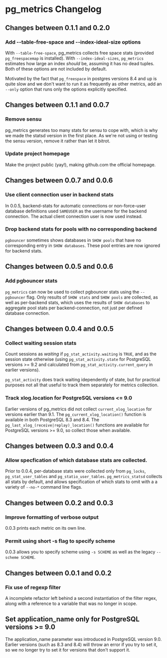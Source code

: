 # pg_metrics Changelog

## Changes between 0.1.1 and 0.2.0

### Add --table-free-space and --index-ideal-size options

With `--table-free-space`, pg_metrics collects free space stats
(provided `pg_freespacemap` is installed). With `--index-ideal-sizes`,
`pg_metrics` estimates how large an index *should* be, assuming it has
no dead tuples. Both of these options are not included by default.

Motivated by the fact that `pg_freespace` in postgres versions 8.4
and up is quite slow and we don't want to run it as frequently as
other metrics, add an `--only` option that runs only the options
explicitly specified.

## Changes between 0.1.1 and 0.0.7

### Remove sensu

pg_metrics generates too many stats for sensu to cope with, which
is why we made the statsd version in the first place. As we're not
using or testing the sensu version, remove it rather than let it bitrot.

### Update project homepage

Make the project public (yay!), making github.com the official homepage.

## Changes between 0.0.7 and 0.0.6

### Use client connection user in backend stats

In 0.0.5, backend-stats for automatic connections or non-force-user database
definitions used `SAMEUSER` as the username for the backend connection. The
actual client connection user is now used instead.

### Drop backend stats for pools with no corresponding backend

`pgbouncer` sometimes shows databases in `SHOW pools` that have no
corresponding entry in `SHOW databases`. These pool entries are
now ignored for backend stats.

## Changes between 0.0.5 and 0.0.6

### Add pgbouncer stats

`pg_metrics` can now be used to collect pgbouncer stats using the `--pgbouncer`
flag. Only results of `SHOW stats` and `SHOW pools` are collected, as well
as per-backend stats, which uses the results of `SHOW databases` to aggregate
pool stats per backend-connection, not just per defined database connection.

## Changes between 0.0.4 and 0.0.5

### Collect waiting session stats

Count sessions as *waiting* if `pg_stat_activity.waiting` is `TRUE`,
and as the session state otherwise (using `pg_stat_activity.state` for
PostgreSQL versions >= 9.2 and calculated from `pg_stat_activity.current_query`
in earlier versions).

`pg_stat_activity` does track waiting idependently of state, but for practical
purposes not all that useful to track them separately for metrics collection.

### Track xlog.location for PostgreSQL versions <= 9.0

Earlier versions of pg_metrics did not collect `current_xlog_location`
for versions earlier than 9.1. The `pg_current_xlog_location()` function
is available in both PostgreSQL 8.3 and 8.4. The `pg_last_xlog_(receive|replay)_location()`
functions are available for PostgreSQL versions >= 9.0, so collect those
when available.


## Changes between 0.0.3 and 0.0.4

### Allow specfication of which database stats are collected.

Prior to 0.0.4, per-database stats were collected only from `pg_locks`,
`pg_stat_user_tables` and `pg_statio_user_tables`. `pg_metrics_statsd`
collects all stats by default, and allows specification of which stats
to omit with a a variety of `--no-*` command line flags.

## Changes between 0.0.2 and 0.0.3

### Improve formatting of verbose output

0.0.3 prints each metric on its own line.

### Permit using short -s flag to specify scheme

0.0.3 allows you to specify scheme using `-s SCHEME` as well
as the legacy `--scheme SCHEME`.

## Changes between 0.0.1 and 0.0.2

### Fix use of regexp filter

A incomplete refactor left behind a second instantiation of the filter regex,
along with a reference to a variable that was no longer in scope.

## Set application_name only for PostgreSQL versions >= 9.0

The application_name parameter was introduced in PostgreSQL version 9.0. Earlier
versions (such as 8.3 and 8.4) will throw an error if you try to set it, so we
no longer try to set it for versions that don't support it.
